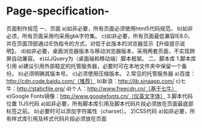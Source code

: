 # Page-specification-
页面制作规范
一、页面
a)如非必要，所有页面必须使用html5代码规范。
b)如非必须，所有页面采用均采用gbk字符集。
c)如非必要，所有页面最低兼容IE8.0，并在页面顶部通过IE伪指令的方式，对低于此版本的浏览器显示【升级提示说明】。
d)如非必要，桌面浏览器版本与移动浏览器版本，采用两套页面，不实现跨屏自动兼容。
e)以JQuery为（桌面端和移动端）脚本框架。
二、脚本库
1.脚本库引用
a)建议引用外部稳定的托管服务器，必要时可在本地文件夹中保留一个备份。
b)必须明确其版本号。
c)必须使用压缩版本。
2.常见的托管服务器
a)百度：http://cdn.code.baidu.com/（推荐）
b)新浪：http://lib.sinaapp.com/
c)七牛：http://staticfile.org/
d)个人：http://www.freecdn.cn/（基于七牛）
e)Google Fonts镜像：http://www.googlefonts.cn/（仅英文字体）
3.脚本代码位置
1)JS代码
a)如非必要，所有脚本库引用及脚本代码片段必须放在页面最底部</body>标签之前。
b)必要时可以添加字符属性（charset）。
2)CSS代码
a)如非必要，所有样式库引用及样式代码片段必须放在页面<title/>之后</head>标签之前。
b)建议加入媒体属性（media），必要时可以添加字符属性（charset）。
c)每个页面最多只能引入两个样式表文件，一个为公共样式表，一个为本页自定义样式。
三、样式
a)相同内容的区块要保持样式名称定义一致，其样式的内容可以随其所在的频道的不同再另行定义。
b)具有【文章详细页】性质的页面的内容展示区，必须实现以下样式控制：
段落：段首空2个字符，段尾空一行，相关标签：p；
链接：颜色、大小与基准文本一致，但有下划线；
图片，Flash：独立成段，居中显示，在段落的p标签上直接定义样式（程序处理）；必须设定最大宽度，不超过当前显示区域；
重定义 h1-h3样式为：加粗，比基准文本大小大1个等级（一般为：2px）；
列表：必须在内容区内空2个字符，相关标签：ul、ol、li；
c)具有【单行列表】性质的展现区域，必须限定行宽度，不能折行，超出部分设置自动隐藏。多见于宽度有限的首页栏目或页面侧边栏目，列表页由于宽度充足可视情况添加。
d)对使用了矩形方块作背景图片的展现形式，需按左中右切割背景图片的方法，定义背景图样式，以达到内容较少时背景图可自适应宽度的效果。例如：


四、页面元素
1.图片
a)对于表示展示效果的图片，必须通过CSS background的方式进行处理，如有可能尽量通过CSS Sprite 的方式将背景图片进行拼接，以减少请求次数。
b)所有图片数据都必须明确尺寸，对于非确定尺寸值（或非规范）的图片数据（例如：会员添加的产品图片或会员头像等），应当以脚本的方式控制其进行自动缩放，以免造成页面变形。
c)表示数据的图片，必须指定alt属性。
d)对于在不同区域显示的同一内容来源的图片，当这些区域宽高基本一致时，要保持图片直接外围容器的宽高比例一致，容器内图片字段缩放
2.Flash
a)如非必要，建议尽量不要使用Flash。
b)如果必须，flash 加载代码均通过 swfobject.js 脚本库加载，禁止使用 embed，object 标签。
3.其他
a)所有非明确的表格化数据，禁止使用 <table> 展现。
b)所有页面必须以隐藏的方式添加统计代码。
c)所有页面必须添加可以自动隐藏的【返回顶部】的功能按钮（如果基于百度统计，启用相关插件即可）。
d)提交类的按钮，必须使用button标签。
五、模块元素
1.栏目框架
a)所有栏目标题都必须以文字加背景图片的方式处理，严禁将栏目标题做成一张图片以img标签或背景图片的方式编写代码，如果文字使用特殊字体，则使用img标签加alt属性的方式处理。
b)一个栏目的代码块一般为以下形式，避免没必要的多层嵌套。
<div class="column_name">
	<div class="column_name_head">……</div>
	<div class="column_name_body">……</div>
	<div class="column_name_foot">（非必要，可以没有）</div>
		</div>
2.栏目元素

A区域：栏目的最外围，要求：水平居中（于父元素），垂直顺序排序，固定宽度，可以不固定高度；
B区域：栏目的内阴影，要求：同上；
C区域：单个内容区块，要求：固定宽度和高度，设定外边距，自然浮动排序（基于li，方便程序循环），多个自动换行；
D区域：内容区块图片数据容器，要求：固定宽度和高度，内含数据水平居中，必要时垂直居中；
E区域：内容区块图片数据，要求：成比例缩放，不变形，尽量采用最符合当前容器大小的图片数据；
F区域：内容区块文本数据，要求：水平居中显示，不换行，超出部分隐藏，但需要添加title提示；
外围区域（A或B）与内容区块的内间距，与，内容区块间的间距，应该保持一致，具体做法是：
a)外围区块设定：padding-top，padding-left为固定值x，padding-right，padding-bottom为0；
b)内容区块设定：margin-top，margin-left为0，margin-right，margin-bottom为固定值x；
以上所有区域在实际中并不会全部出现，但应依照以上对应区域处理要求进行页面制作。
